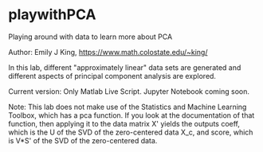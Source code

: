 # playwithPCA

Playing around with data to learn more about PCA

Author: Emily J King, https://www.math.colostate.edu/~king/

In this lab, different "approximately linear" data sets are generated and different aspects of principal component analysis are explored.

Current version: Only Matlab Live Script.  Jupyter Notebook coming soon.

Note: This lab does not make use of the Statistics and Machine Learning Toolbox, which has a pca function. 
If you look at the documentation of that function, then applying it to the data matrix X' yields the outputs coeff, 
which is the U of the SVD of the zero-centered data X_c, and score, which is V*S' of the SVD of the zero-centered data.
